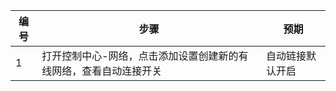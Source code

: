 | 编号 | 步骤                                          | 预期                 |
| ---- | --------------------------------------------- | ------------------- |
| 1 | 打开控制中心-网络，点击添加设置创建新的有线网络，查看自动连接开关 | 自动链接默认开启    |

